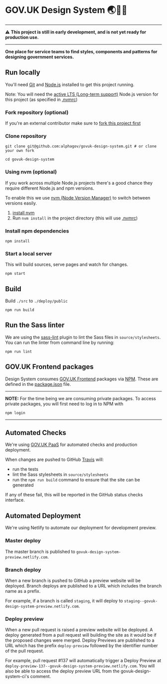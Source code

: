 # GOV.UK Design System 🌏🚀🌙

---
:warning: **This project is still in early development, and is not yet ready
for production use.**

---

**One place for service teams to find styles, components and patterns for
designing government services.**

## Run locally

You'll need [Git](https://help.github.com/articles/set-up-git/) and [Node.js](https://nodejs.org/en/) installed to get this project running.

Note: You will need the [active LTS (Long-term support)](https://github.com/nodejs/Release#release-schedule) Node.js version for this project (as specified in [.nvmrc](./.nvmrc))

### Fork repository (optional)
If you're an external contributor make sure to [fork this project first](https://help.github.com/articles/fork-a-repo/)

### Clone repository
```
git clone git@github.com:alphagov/govuk-design-system.git # or clone your own fork

cd govuk-design-system
```

### Using nvm (optional)
If you work across multiple Node.js projects there's a good chance they require different Node.js and npm versions.

To enable this we use [nvm (Node Version Manager)](https://github.com/creationix/nvm) to switch between versions easily.

1. [install nvm](https://github.com/creationix/nvm#installation)
2. Run `nvm install` in the project directory (this will use [.nvmrc](./.nvmrc))

### Install npm dependencies
```
npm install
```

### Start a local server
This will build sources, serve pages and watch for changes.
```
npm start
```

## Build
Build `./src` to `./deploy/public`
```
npm run build
```

## Run the Sass linter

We are using the [sass-lint][sass-lint] plugin to lint the Sass files in
`source/stylesheets`. You can run the linter from command line by running:

```
npm run lint
```

[sass-lint]: https://github.com/juanfran/gulp-scss-lint

## GOV.UK Frontend packages

Design System consumes [GOV.UK Frontend](https://github.com/alphagov/govuk-frontend) packages via [NPM](https://www.npmjs.com/).
These are defined in the [package.json](package.json) file.

---------------------
**NOTE:**
For the time being we are consuming private packages. To access private packages, you will first need to log in to NPM with

`npm login`

--------------------

## Automated Checks

We're using [GOV.UK PaaS](https://www.cloud.service.gov.uk/) for automated checks and production deployment.

When changes are pushed to GitHub [Travis][travis] will:

- run the tests
- lint the Sass stylesheets in `source/stylesheets`
- run the `npm run build` command to ensure that the site can be generated

If any of these fail, this will be reported in the GitHub status checks
interface.

[travis]: https://travis-ci.org/alphagov/govuk-design-system

## Automated Deployment
We're using Netlify to automate our deployment for development preview.

### Master deploy
The master branch is published to `govuk-design-system-preview.netlify.com`.

### Branch deploy
When a new branch is pushed to GitHub a preview website will be deployed.
Branch deploys are published to a URL which includes the branch name as a prefix.

For example, if a branch is called `staging`, it will deploy to `staging--govuk-design-system-preview.netlify.com`.

### Deploy preview
When a new pull request is raised a preview website will be deployed.
A deploy generated from a pull request will building the site as it would be if the proposed changes were merged. Deploy Previews are published to a URL which has the prefix `deploy-preview` followed by the identifier number of the pull request.

For example, pull request #137 will automatically trigger a Deploy Preview at `deploy-preview-137--govuk-design-system-preview.netlify.com`. You will also be able to access the deploy preview URL from the govuk-design-system-ci's comment.

